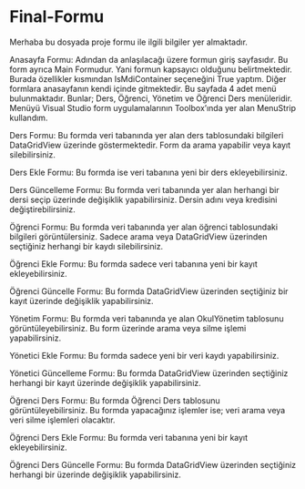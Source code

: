 # Final-Formu

Merhaba bu dosyada proje formu ile ilgili bilgiler yer almaktadır.

Anasayfa Formu: Adından da anlaşılacağı üzere formun giriş sayfasıdır. Bu form ayrıca Main Formudur. Yani formun kapsayıcı olduğunu belirtmektedir. Burada özellikler kısmından IsMdiContainer seçeneğini True yaptım. Diğer formlara anasayfanın kendi içinde gitmektedir. Bu sayfada 4 adet menü bulunmaktadır. Bunlar; Ders, Öğrenci, Yönetim ve Öğrenci Ders menüleridir. Menüyü Visual Studio form uygulamalarının Toolbox’ında yer alan MenuStrip kullandım. 

Ders Formu: Bu formda veri tabanında yer alan ders tablosundaki bilgileri DataGridView üzerinde göstermektedir. Form da arama yapabilir veya kayıt silebilirsiniz.

Ders Ekle Formu: Bu formda ise veri tabanına yeni bir ders ekleyebilirsiniz.

Ders Güncelleme Formu: Bu formda veri tabanında yer alan herhangi bir dersi seçip üzerinde değişiklik yapabilirsiniz. Dersin adını veya kredisini değiştirebilirsiniz.

Öğrenci Formu: Bu formda veri tabanında yer alan öğrenci tablosundaki bilgileri görüntülersiniz. Sadece arama veya DataGridView üzerinden seçtiğiniz herhangi bir kaydı silebilirsiniz.

Öğrenci Ekle Formu: Bu formda sadece veri tabanına yeni bir kayıt ekleyebilirsiniz.

Öğrenci Güncelle Formu: Bu formda DataGridView üzerinden seçtiğiniz bir kayıt üzerinde değişiklik yapabilirsiniz.

Yönetim Formu: Bu formda veri tabanında ye alan OkulYönetim tablosunu görüntüleyebilirsiniz. Bu form üzerinde arama veya silme işlemi yapabilirsiniz.

Yönetici Ekle Formu: Bu formda sadece yeni bir veri kaydı yapabilirsiniz.

Yönetici Güncelleme Formu: Bu formda DataGridView üzerinden seçtiğiniz herhangi bir kayıt üzerinde değişiklik yapabilirsiniz.

Öğrenci Ders Formu: Bu formda Öğrenci Ders tablosunu görüntüleyebilirsiniz. Bu formda yapacağınız işlemler ise; veri arama veya veri silme işlemleri olacaktır.

Öğrenci Ders Ekle Formu: Bu formda veri tabanına yeni bir kayıt ekleyebilirsiniz.

Öğrenci Ders Güncelle Formu: Bu formda DataGridView üzerinden seçtiğiniz herhangi bir üzerinde değişiklik yapabilirsiniz.
